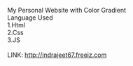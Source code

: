 My Personal Website with Color Gradient
<br>
Language Used 
<br>
1.Html
<br>
2.Css
<br>
3.JS
<br>
<br>
LINK: http://indrajeet67.freeiz.com
